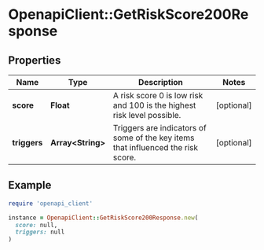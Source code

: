 # OpenapiClient::GetRiskScore200Response

## Properties

| Name | Type | Description | Notes |
| ---- | ---- | ----------- | ----- |
| **score** | **Float** | A risk score 0 is low risk and 100 is the highest risk level possible. | [optional] |
| **triggers** | **Array&lt;String&gt;** | Triggers are indicators of some of the key items that influenced the risk score. | [optional] |

## Example

```ruby
require 'openapi_client'

instance = OpenapiClient::GetRiskScore200Response.new(
  score: null,
  triggers: null
)
```

